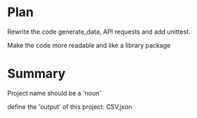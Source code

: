 # Plan 
Rewrite the code generate_data, API requests and add unittest.

Make the code more readable and like a library package

# Summary
Project name should be a 'noun'

define the 'output' of this project: CSV,json
